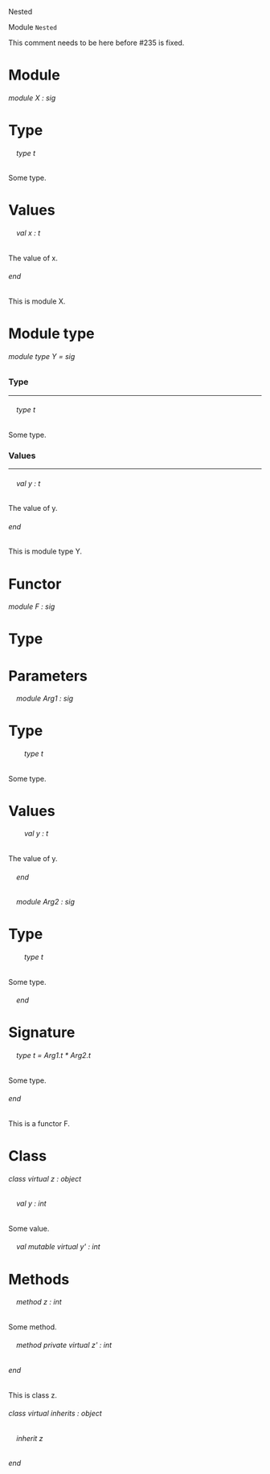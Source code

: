 Nested

Module  `` Nested `` 

This comment needs to be here before #235 is fixed.


# Module

###### module X : sig


# Type

######     type t

Some type.


# Values

######     val x : t

The value of x.


###### end

This is module X.


# Module type

###### module type Y = sig


### Type
---

######     type t

Some type.


### Values
---

######     val y : t

The value of y.


###### end

This is module type Y.


# Functor

###### module F : sig


# Type


# Parameters

######     module Arg1 : sig


# Type

######         type t

Some type.


# Values

######         val y : t

The value of y.


######     end

######     module Arg2 : sig


# Type

######         type t

Some type.


######     end


# Signature

######     type t = Arg1.t * Arg2.t

Some type.


###### end

This is a functor F.


# Class

###### class virtual  z : object

######     val y : int

Some value.

######     val mutable virtual y' : int


# Methods

######     method z : int

Some method.

######     method private virtual z' : int


###### end

This is class z.

###### class virtual  inherits : object

######     inherit z


###### end

